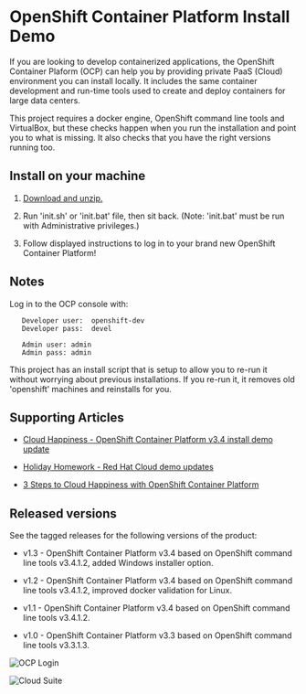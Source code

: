 OpenShift Container Platform Install Demo
=========================================
If you are looking to develop containerized applications, the OpenShift Container Plaform (OCP) can help you by providing 
private PaaS (Cloud) environment you can install locally. It includes the same container development and run-time 
tools used to create and deploy containers for large data centers. 

This project requires a docker engine, OpenShift command line tools and VirtualBox, but these checks happen when you run the
installation and point you to what is missing. It also checks that you have the right versions running too.


Install on your machine
-----------------------
1. [Download and unzip.](https://github.com/redhatdemocentral/ocp-install-demo/archive/master.zip)

2. Run 'init.sh' or 'init.bat' file, then sit back. (Note: 'init.bat' must be run with Administrative privileges.)

3. Follow displayed instructions to log in to your brand new OpenShift Container Platform!


Notes
-----
Log in to the OCP console with:
```
   Developer user:  openshift-dev
   Developer pass:  devel

   Admin user: admin
   Admin pass: admin
```

This project has an install script that is setup to allow you to re-run it without worrying about previous
installations. If you re-run it, it removes old 'openshift' machines and reinstalls for you. 


Supporting Articles
-------------------
- [Cloud Happiness - OpenShift Container Platform v3.4 install demo update](http://www.schabell.org/2017/02/cloud-happiness-openshift-container-platform-install-updated.html)

- [Holiday Homework - Red Hat Cloud demo updates](http://www.schabell.org/2016/12/holiday-homework-redhat-cloud-demo-updates.html)

- [3 Steps to Cloud Happiness with OpenShift Container Platform](http://www.schabell.org/2016/11/3-steps-to-cloud-happiness-with-ocp.html)


Released versions
-----------------
See the tagged releases for the following versions of the product:

- v1.3 - OpenShift Container Platform v3.4 based on OpenShift command line tools v3.4.1.2, added Windows installer option.

- v1.2 - OpenShift Container Platform v3.4 based on OpenShift command line tools v3.4.1.2, improved docker validation for Linux.

- v1.1 - OpenShift Container Platform v3.4 based on OpenShift command line tools v3.4.1.2.

- v1.0 - OpenShift Container Platform v3.3 based on OpenShift command line tools v3.3.1.3.

![OCP Login](https://github.com/redhatdemocentral/ocp-install-demo/blob/master/docs/demo-images/ocp-login.png?raw=true)

![Cloud Suite](https://github.com/redhatdemocentral/ocp-install-demo/blob/master/docs/demo-images/rhcs-arch.png?raw=true)

